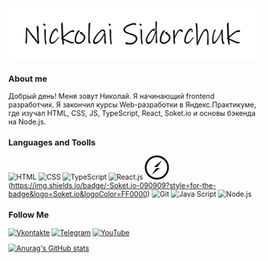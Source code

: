 ![Header](https://github.com/k0t1k777/k0t1k777/blob/main/assets/name.bmp)

### About me
Добрый день! 
Меня зовут Николай. Я начинающий frontend разработчик. Я закончил курсы Web-разработки в Яндекс.Практикуме, где изучал HTML, CSS, JS, TypeScript, React, Soket.io и основы бэкенда на Node.js.

### Languages and Toolls
![HTML](https://img.shields.io/badge/-Html-090909?style=for-the-badge&logo=HTML&logoColor=8A2BE2)
![CSS](https://img.shields.io/badge/-CSS-090909?style=for-the-badge&logo=Css&logoColor=8A2BE2)
![TypeScript](https://img.shields.io/badge/-TypeScript-090909?style=for-the-badge&logo=TypeScript&logoColor=228B22)
![React.js](https://img.shields.io/badge/-React-090909?style=for-the-badge&logo=React&logoColor=FF0000)
![Soket.io](./assets/socket.svg)(https://img.shields.io/badge/-Soket.io-090909?style=for-the-badge&logo=Soket.io&logoColor=FF0000)
![Git](https://img.shields.io/badge/-Git-090909?style=for-the-badge&logo=Git&logoColor=00FFFF)
![Java Script](https://img.shields.io/badge/-JavaScript-090909?style=for-the-badge&logo=JavaScript&logoColor=8A2BE2)
![Node.js](https://img.shields.io/badge/-Node-090909?style=for-the-badge&logo=Node.js&logoColor=008080)


### Follow Me
[![Vkontakte](https://img.shields.io/badge/-Vkontakte-090909?style=for-the-badge&logo=Vk&logoColor=1E90FF)](https://vk.com/nickolai_s)
[![Telegram](https://img.shields.io/badge/-Telegram-090909?style=for-the-badge&logo=Telegram&logoColor=4682B4)](https://t.me/ni_kolyaus)
[![YouTube](https://img.shields.io/badge/-YouTube-090908?style=for-the-badge&logo=YouTube&logoColor=B22222)](https://www.youtube.com/@DRONE_SILVER_HAND)

[![Anurag's GitHub stats](https://github-readme-stats.vercel.app/api?username=k0t1k777&show_icons=true&theme=dark)](https://github.com/k0t1k777/github-readme-stats)
